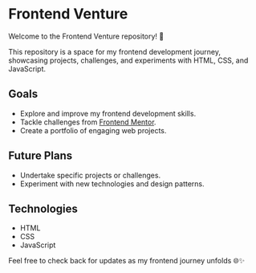 # Frontend Venture

Welcome to the Frontend Venture repository! 🚀

This repository is a space for my frontend development journey, showcasing projects, challenges, and experiments with HTML, CSS, and JavaScript.

## Goals

- Explore and improve my frontend development skills.
- Tackle challenges from [Frontend Mentor](https://www.frontendmentor.io/).
- Create a portfolio of engaging web projects.

## Future Plans

- Undertake specific projects or challenges.
- Experiment with new technologies and design patterns.

## Technologies

- HTML
- CSS
- JavaScript

Feel free to check back for updates as my frontend journey unfolds 🌐✨
